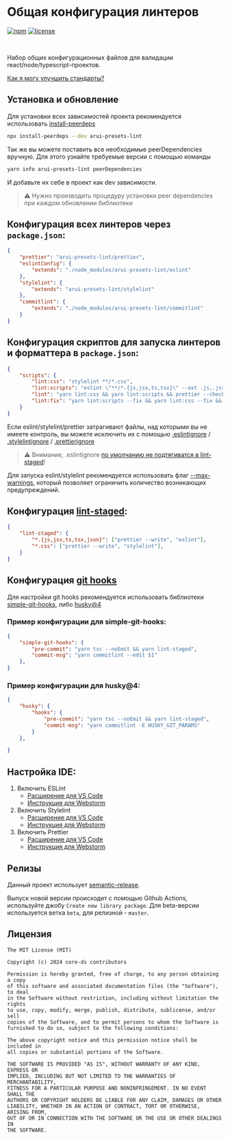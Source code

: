# Общая конфигурация линтеров

[![npm][npm-img]][npm]
[![license][license-img]][license]

[license]: https://opensource.org/licenses/MIT
[license-img]: https://img.shields.io/badge/License-MIT-brightgreen.svg
[npm-img]: https://img.shields.io/npm/v/arui-presets-lint.svg
[npm]: https://www.npmjs.org/package/arui-presets-lint

<br />

Набор общих конфигурационных файлов для валидации react/node/typescript-проектов.

[Как я могу улучшить стандарты?](./.github/CONTRIBUTING.md)

## Установка и обновление

Для установки всех зависимостей проекта рекомендуется использовать [install-peerdeps](https://github.com/nathanhleung/install-peerdeps)

```sh
npx install-peerdeps --dev arui-presets-lint
```

Так же вы можете поставить все необходимые peerDependencies вручную. Для этого узнайте требуемые версии с помощью команды

```sh
yarn info arui-presets-lint peerDependencies
```

И добавьте их себе в проект как dev зависимости.

> ⚠️ Нужно производить процедуру установки peer dependencies при каждом обновлении библиотеки

## Конфигурация всех линтеров через `package.json`:

```json
{
    "prettier": "arui-presets-lint/prettier",
    "eslintConfig": {
        "extends": "./node_modules/arui-presets-lint/eslint"
    },
    "stylelint": {
        "extends": "arui-presets-lint/stylelint"
    },
    "commitlint": {
        "extends": "./node_modules/arui-presets-lint/commitlint"
    }
}
```

## Конфигурация скриптов для запуска линтеров и форматтера в `package.json`:

```json
{
    "scripts": {
        "lint:css": "stylelint **/*.css",
        "lint:scripts": "eslint \"**/*.{js,jsx,ts,tsx}\" --ext .js,.jsx,.ts,.tsx",
        "lint": "yarn lint:css && yarn lint:scripts && prettier --check \"./**/*.{ts,tsx,js,jsx,css,json}\"",
        "lint:fix": "yarn lint:scripts --fix && yarn lint:css --fix && prettier --write \"./**/*.{ts,tsx,js,jsx,css,json}\"",
    }
}
```

Если eslint/stylelint/prettier затрагивают файлы, над которыми вы не имеете контроль, вы можете исключить
их с помощью [.eslintignore](https://eslint.org/docs/latest/user-guide/configuring/ignoring-code#the-eslintignore-file) / [.stylelintignore](https://stylelint.io/user-guide/ignore-code/#files-entirely) / [.prettierignore](https://prettier.io/docs/en/ignore.html#ignoring-files-prettierignore)

> ⚠️ Внимание, .eslintignore [по умолчанию не подтягиватся в lint-staged](https://github.com/okonet/lint-staged#how-can-i-ignore-files-from-eslintignore)!

Для запуска eslint/stylelint рекомендуется использовать флаг [--max-warnings](https://eslint.org/docs/latest/user-guide/command-line-interface#--max-warnings), который позволяет ограничить количество возникающих предупреждений.

## Конфигурация [lint-staged](https://github.com/lint-staged/lint-staged):

```json
{
    "lint-staged": {
        "*.{js,jsx,ts,tsx,json}": ["prettier --write", "eslint"],
        "*.css": ["prettier --write", "stylelint"],
    }
}
```

## Конфигурация [git hooks](https://git-scm.com/book/en/v2/Customizing-Git-Git-Hooks)

Для настройки git hooks рекомендуется использовать библиотеки [simple-git-hooks](https://github.com/toplenboren/simple-git-hooks), либо [husky@4](https://github.com/typicode/husky/tree/v4.3.8)


### Пример конфигурации для simple-git-hooks:

```json
{
    "simple-git-hooks": {
        "pre-commit": "yarn tsc --noEmit && yarn lint-staged",
        "commit-msg": "yarn commitlint --edit $1"
    },
}

```


### Пример конфигурации для husky@4:

```json
{
    "husky": {
        "hooks": {
            "pre-commit": "yarn tsc --noEmit && yarn lint-staged",
            "commit-msg": "yarn commitlint -E HUSKY_GIT_PARAMS"
        }
    },

}
```

## Настройка IDE:

1. Включить ESLint
    - [Расширение для VS Code](https://marketplace.visualstudio.com/items?itemName=dbaeumer.vscode-eslint)
    - [Инструкция для Webstorm](https://www.jetbrains.com/help/webstorm/eslint.html#ws_js_eslint_activate)
2. Включить Stylelint
    - [Расширение для VS Code](https://marketplace.visualstudio.com/items?itemName=stylelint.vscode-stylelint)
    - [Инструкция для Webstorm](https://www.jetbrains.com/help/webstorm/using-stylelint-code-quality-tool.html#ws_stylelint_configure)
3. Включить Prettier
    - [Расширение для VS Code](https://marketplace.visualstudio.com/items?itemName=esbenp.prettier-vscode)
    - [Инструкция для Webstorm](https://prettier.io/docs/en/webstorm.html)

## Релизы

Данный проект использует [semantic-release](https://semantic-release.gitbook.io/semantic-release/).

Выпуск новой версии происходит с помощью Github Actions, используйте джобу `Create new library package`. Для beta-версии используется ветка `beta`, для релизной - `master`.

## Лицензия

```
The MIT License (MIT)

Copyright (c) 2024 core-ds contributors

Permission is hereby granted, free of charge, to any person obtaining a copy
of this software and associated documentation files (the "Software"), to deal
in the Software without restriction, including without limitation the rights
to use, copy, modify, merge, publish, distribute, sublicense, and/or sell
copies of the Software, and to permit persons to whom the Software is
furnished to do so, subject to the following conditions:

The above copyright notice and this permission notice shall be included in
all copies or substantial portions of the Software.

THE SOFTWARE IS PROVIDED "AS IS", WITHOUT WARRANTY OF ANY KIND, EXPRESS OR
IMPLIED, INCLUDING BUT NOT LIMITED TO THE WARRANTIES OF MERCHANTABILITY,
FITNESS FOR A PARTICULAR PURPOSE AND NONINFRINGEMENT. IN NO EVENT SHALL THE
AUTHORS OR COPYRIGHT HOLDERS BE LIABLE FOR ANY CLAIM, DAMAGES OR OTHER
LIABILITY, WHETHER IN AN ACTION OF CONTRACT, TORT OR OTHERWISE, ARISING FROM,
OUT OF OR IN CONNECTION WITH THE SOFTWARE OR THE USE OR OTHER DEALINGS IN
THE SOFTWARE.
```
